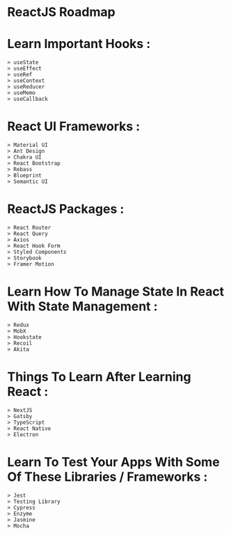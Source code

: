 # ReactJS Roadmap

# Learn Important Hooks :

    > useState
    > useEffect
    > useRef
    > useContext
    > useReducer
    > useMemo
    > useCallback

# React UI Frameworks :

    > Material UI
    > Ant Design
    > Chakra UI
    > React Bootstrap
    > Rebass
    > Blueprint
    > Semantic UI

# ReactJS Packages :

    > React Router
    > React Query
    > Axios
    > React Hook Form
    > Styled Components
    > Storybook
    > Framer Motion

# Learn How To Manage State In React With State Management :

    > Redux
    > MobX
    > Hookstate
    > Recoil
    > Akita

# Things To Learn After Learning React :

    > NextJS
    > Gatsby
    > TypeScript
    > React Native
    > Electron

# Learn To Test Your Apps With Some Of These Libraries / Frameworks :

    > Jest
    > Testing Library
    > Cypress
    > Enzyme
    > Jasmine
    > Mocha
